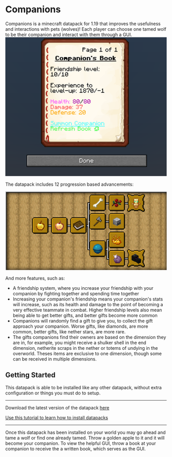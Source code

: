 # Companions

Companions is a minecraft datapack for 1.19 that improves the usefulness and interactions with pets (wolves)! Each player can choose one tamed wolf to be their companion and interact with them through a GUI.
![Display of datapack's GUI](resources/preview_gui.png)

The datapack includes 12 progression based advancements:

![Display of datapack's advancements](resources/preview_advancements.png)

And more features, such as:
- A friendship system, where you increase your friendship with your companion by fighting together and spending time together
- Increasing your companion's friendship means your companion's stats will increase, such as its health and damage to the point of becoming a very effective teammate in combat. Higher friendship levels also mean being able to get better gifts, and better gifts become more common
- Companions will randomly find a gift to give you, to collect the gift approach your companion. Worse gifts, like diamonds, are more common, better gifts, like nether stars, are more rare.
- The gifts companions find their owners are based on the dimension they are in, for example, you might receive a shulker shell in the end dimension, netherite scraps in the nether or totems of undying in the overworld. Theses items are exclusive to one dimension, though some can be received in multiple dimensions.

## Getting Started
This datapack is able to be installed like any other datapack, without extra configuration or things you must do to setup.

---

Download the latest version of the datapack [here](https://github.com/supercam19/Companions/releases/latest)

[Use this tutorial to learn how to install datapacks](https://www.planetminecraft.com/blog/how-to-download-and-install-minecraft-data-packs/)

---

Once this datapack has been installed on your world you may go ahead and tame a wolf or find one already tamed. Throw a golden apple to it and it will become your companion. To view the helpful GUI, throw a book at your companion to receive the a written book, which serves as the GUI.
